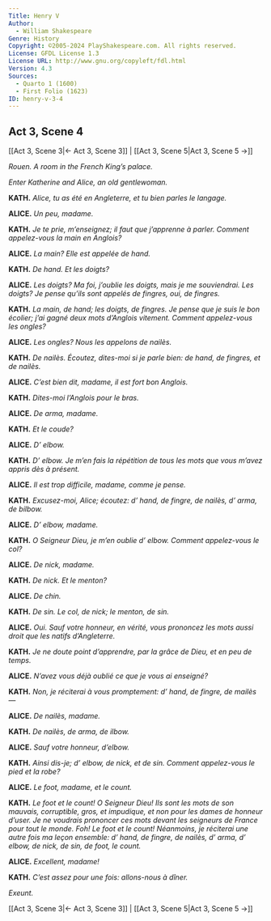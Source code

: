 ```yaml
---
Title: Henry V
Author: 
  - William Shakespeare
Genre: History
Copyright: ©2005-2024 PlayShakespeare.com. All rights reserved.
License: GFDL License 1.3
License URL: http://www.gnu.org/copyleft/fdl.html
Version: 4.3
Sources:
  - Quarto 1 (1600)
  - First Folio (1623)
ID: henry-v-3-4
---
```


## Act 3, Scene 4
[[Act 3, Scene 3|← Act 3, Scene 3]] | [[Act 3, Scene 5|Act 3, Scene 5 →]]

*Rouen. A room in the French King’s palace.*

*Enter Katherine and Alice, an old gentlewoman.*

**KATH.**
*Alice, tu as été en Angleterre, et tu bien parles le langage.*

**ALICE.**
*Un peu, madame.*

**KATH.**
*Je te prie, m’enseignez; il faut que j’apprenne à parler. Comment appelez-vous la main en Anglois?*

**ALICE.**
*La main? Elle est appelée de hand.*

**KATH.**
*De hand. Et les doigts?*

**ALICE.**
*Les doigts? Ma foi, j’oublie les doigts, mais je me souviendrai. Les doigts? Je pense qu’ils sont appelés de fingres, oui, de fingres.*

**KATH.**
*La main, de hand; les doigts, de fingres. Je pense que je suis le bon écolier; j’ai gagné deux mots d’Anglois vitement. Comment appelez-vous les ongles?*

**ALICE.**
*Les ongles? Nous les appelons de nailès.*

**KATH.**
*De nailès. Écoutez, dites-moi si je parle bien: de hand, de fingres, et de nailès.*

**ALICE.**
*C’est bien dit, madame, il est fort bon Anglois.*

**KATH.**
*Dites-moi l’Anglois pour le bras.*

**ALICE.**
*De arma, madame.*

**KATH.**
*Et le coude?*

**ALICE.**
*D’ elbow.*

**KATH.**
*D’ elbow. Je m’en fais la répétition de tous les mots que vous m’avez appris dès à présent.*

**ALICE.**
*Il est trop difficile, madame, comme je pense.*

**KATH.**
*Excusez-moi, Alice; écoutez: d’ hand, de fingre, de nailès, d’ arma, de bilbow.*

**ALICE.**
*D’ elbow, madame.*

**KATH.**
*O Seigneur Dieu, je m’en oublie d’ elbow. Comment appelez-vous le col?*

**ALICE.**
*De nick, madame.*

**KATH.**
*De nick. Et le menton?*

**ALICE.**
*De chin.*

**KATH.**
*De sin. Le col, de nick; le menton, de sin.*

**ALICE.**
*Oui. Sauf votre honneur, en vérité, vous prononcez les mots aussi droit que les natifs d’Angleterre.*

**KATH.**
*Je ne doute point d’apprendre, par la grâce de Dieu, et en peu de temps.*

**ALICE.**
*N’avez vous déjà oublié ce que je vous ai enseigné?*

**KATH.**
*Non, je réciterai à vous promptement: d’ hand, de fingre, de mailès—*

**ALICE.**
*De nailès, madame.*

**KATH.**
*De nailès, de arma, de ilbow.*

**ALICE.**
*Sauf votre honneur, d’elbow.*

**KATH.**
*Ainsi dis-je; d’ elbow, de nick, et de sin. Comment appelez-vous le pied et la robe?*

**ALICE.**
*Le foot, madame, et le count.*

**KATH.**
*Le foot et le count! O Seigneur Dieu! Ils sont les mots de son mauvais, corruptible, gros, et impudique, et non pour les dames de honneur d’user. Je ne voudrais prononcer ces mots devant les seigneurs de France pour tout le monde. Foh! Le foot et le count! Néanmoins, je réciterai une autre fois ma leçon ensemble: d’ hand, de fingre, de nailès, d’ arma, d’ elbow, de nick, de sin, de foot, le count.*

**ALICE.**
*Excellent, madame!*

**KATH.**
*C’est assez pour une fois: allons-nous à dîner.*

*Exeunt.*

[[Act 3, Scene 3|← Act 3, Scene 3]] | [[Act 3, Scene 5|Act 3, Scene 5 →]]